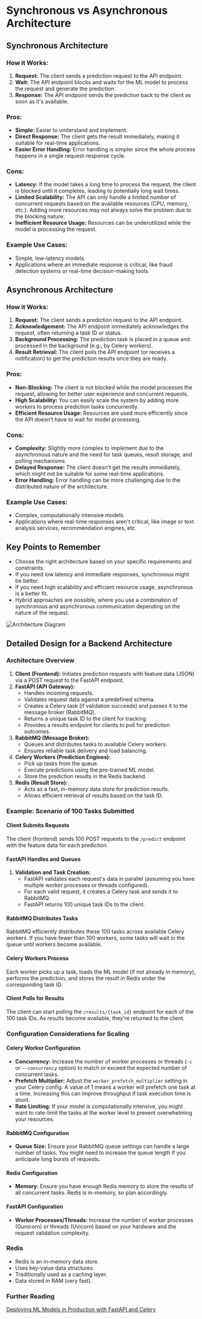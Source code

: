 # Synchronous vs Asynchronous Architecture

## Synchronous Architecture

### How it Works:
1. **Request:** The client sends a prediction request to the API endpoint.
2. **Wait:** The API endpoint blocks and waits for the ML model to process the request and generate the prediction.
3. **Response:** The API endpoint sends the prediction back to the client as soon as it's available.

### Pros:
- **Simple:** Easier to understand and implement.
- **Direct Response:** The client gets the result immediately, making it suitable for real-time applications.
- **Easier Error Handling:** Error handling is simpler since the whole process happens in a single request-response cycle.

### Cons:
- **Latency:** If the model takes a long time to process the request, the client is blocked until it completes, leading to potentially long wait times.
- **Limited Scalability:** The API can only handle a limited number of concurrent requests based on the available resources (CPU, memory, etc.). Adding more resources may not always solve the problem due to the blocking nature.
- **Inefficient Resource Usage:** Resources can be underutilized while the model is processing the request.

### Example Use Cases:
- Simple, low-latency models.
- Applications where an immediate response is critical, like fraud detection systems or real-time decision-making tools.

## Asynchronous Architecture

### How it Works:
1. **Request:** The client sends a prediction request to the API endpoint.
2. **Acknowledgement:** The API endpoint immediately acknowledges the request, often returning a task ID or status.
3. **Background Processing:** The prediction task is placed in a queue and processed in the background (e.g., by Celery workers).
4. **Result Retrieval:** The client polls the API endpoint (or receives a notification) to get the prediction results once they are ready.

### Pros:
- **Non-Blocking:** The client is not blocked while the model processes the request, allowing for better user experience and concurrent requests.
- **High Scalability:** You can easily scale the system by adding more workers to process prediction tasks concurrently.
- **Efficient Resource Usage:** Resources are used more efficiently since the API doesn't have to wait for model processing.

### Cons:
- **Complexity:** Slightly more complex to implement due to the asynchronous nature and the need for task queues, result storage, and polling mechanisms.
- **Delayed Response:** The client doesn't get the results immediately, which might not be suitable for some real-time applications.
- **Error Handling:** Error handling can be more challenging due to the distributed nature of the architecture.

### Example Use Cases:
- Complex, computationally intensive models.
- Applications where real-time responses aren't critical, like image or text analysis services, recommendation engines, etc.

## Key Points to Remember
- Choose the right architecture based on your specific requirements and constraints.
- If you need low latency and immediate responses, synchronous might be better.
- If you need high scalability and efficient resource usage, asynchronous is a better fit.
- Hybrid approaches are possible, where you use a combination of synchronous and asynchronous communication depending on the nature of the request.

![Architecture Diagram](https://github.com/jyotiyadav94/Machine-Learning-Engineer-Roadmap/assets/72126242/2ddbd9ea-676e-4edf-ad4f-37fbe3c398e6)

## Detailed Design for a Backend Architecture

### Architecture Overview

1. **Client (Frontend):** Initiates prediction requests with feature data (JSON) via a POST request to the FastAPI endpoint.
2. **FastAPI (API Gateway):**
    - Handles incoming requests.
    - Validates request data against a predefined schema.
    - Creates a Celery task (if validation succeeds) and passes it to the message broker (RabbitMQ).
    - Returns a unique task ID to the client for tracking.
    - Provides a results endpoint for clients to poll for prediction outcomes.
3. **RabbitMQ (Message Broker):**
    - Queues and distributes tasks to available Celery workers.
    - Ensures reliable task delivery and load balancing.
4. **Celery Workers (Prediction Engines):**
    - Pick up tasks from the queue.
    - Execute predictions using the pre-trained ML model.
    - Store the prediction results in the Redis backend.
5. **Redis (Result Store):**
    - Acts as a fast, in-memory data store for prediction results.
    - Allows efficient retrieval of results based on the task ID.

### Example: Scenario of 100 Tasks Submitted

#### Client Submits Requests
The client (frontend) sends 100 POST requests to the `/predict` endpoint with the feature data for each prediction.

#### FastAPI Handles and Queues

1. **Validation and Task Creation:**
    - FastAPI validates each request's data in parallel (assuming you have multiple worker processes or threads configured).
    - For each valid request, it creates a Celery task and sends it to RabbitMQ.
    - FastAPI returns 100 unique task IDs to the client.

#### RabbitMQ Distributes Tasks
RabbitMQ efficiently distributes these 100 tasks across available Celery workers. If you have fewer than 100 workers, some tasks will wait in the queue until workers become available.

#### Celery Workers Process
Each worker picks up a task, loads the ML model (if not already in memory), performs the prediction, and stores the result in Redis under the corresponding task ID.

#### Client Polls for Results
The client can start polling the `/results/{task_id}` endpoint for each of the 100 task IDs. As results become available, they're returned to the client.

### Configuration Considerations for Scaling

#### Celery Worker Configuration
- **Concurrency:** Increase the number of worker processes or threads (`-c` or `--concurrency` option) to match or exceed the expected number of concurrent tasks.
- **Prefetch Multiplier:** Adjust the `worker_prefetch_multiplier` setting in your Celery config. A value of 1 means a worker will prefetch one task at a time. Increasing this can improve throughput if task execution time is short.
- **Rate Limiting:** If your model is computationally intensive, you might want to rate-limit the tasks at the worker level to prevent overwhelming your resources.

#### RabbitMQ Configuration
- **Queue Size:** Ensure your RabbitMQ queue settings can handle a large number of tasks. You might need to increase the queue length if you anticipate long bursts of requests.

#### Redis Configuration
- **Memory:** Ensure you have enough Redis memory to store the results of all concurrent tasks. Redis is in-memory, so plan accordingly.

#### FastAPI Configuration
- **Worker Processes/Threads:** Increase the number of worker processes (Gunicorn) or threads (Uvicorn) based on your hardware and the request validation complexity.

### Redis
- Redis is an in-memory data store.
- Uses key-value data structures.
- Traditionally used as a caching layer.
- Data stored in RAM (very fast).

### Further Reading
[Deploying ML Models in Production with FastAPI and Celery](https://towardsdatascience.com/deploying-ml-models-in-production-with-fastapi-and-celery-7063e539a5db)
